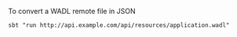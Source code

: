 To convert a WADL remote file in JSON

```
sbt "run http://api.example.com/api/resources/application.wadl"
```
